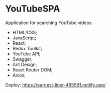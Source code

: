 # YouTubeSPA

Application for searching YouTube videos.

- HTML/CSS;
- JavaScript;
- React;
- Redux Toolkit;
- YouTube API;
- Swagger;
- Ant Design;
- React Router DOM;
- Axios;

Deploy: https://earnest-liger-465591.netlify.app/
